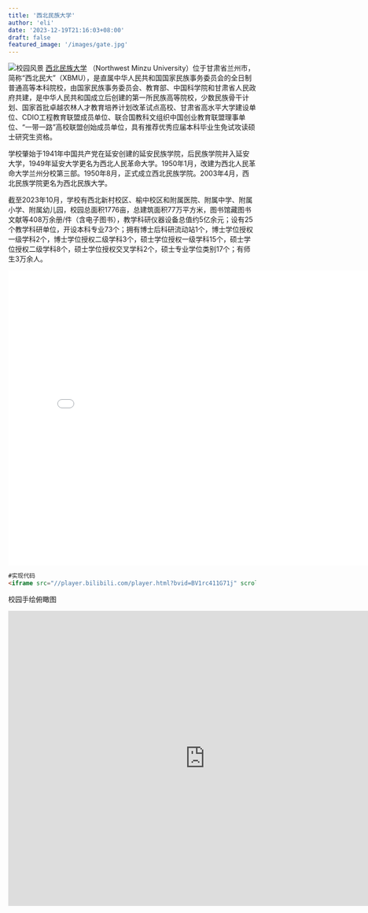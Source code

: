 ```yaml
---
title: '西北民族大学'
author: 'eli'
date: '2023-12-19T21:16:03+08:00'
draft: false
featured_image: '/images/gate.jpg'
---
```



![校园风景](/images/school.jpg)
[西北民族大学](https://www.xbmu.edu.cn)
（Northwest Minzu University）位于甘肃省兰州市，简称“西北民大”（XBMU），是直属中华人民共和国国家民族事务委员会的全日制普通高等本科院校，由国家民族事务委员会、教育部、中国科学院和甘肃省人民政府共建，是中华人民共和国成立后创建的第一所民族高等院校，少数民族骨干计划、国家首批卓越农林人才教育培养计划改革试点高校、甘肃省高水平大学建设单位、CDIO工程教育联盟成员单位、联合国教科文组织中国创业教育联盟理事单位、“一带一路”高校联盟创始成员单位，具有推荐优秀应届本科毕业生免试攻读硕士研究生资格。

学校肇始于1941年中国共产党在延安创建的延安民族学院，后民族学院并入延安大学，1949年延安大学更名为西北人民革命大学。1950年1月，改建为西北人民革命大学兰州分校第三部。1950年8月，正式成立西北民族学院。2003年4月，西北民族学院更名为西北民族大学。

截至2023年10月，学校有西北新村校区、榆中校区和附属医院、附属中学、附属小学、附属幼儿园，校园总面积1776亩，总建筑面积77万平方米，图书馆藏图书文献等408万余册/件（含电子图书），教学科研仪器设备总值约5亿余元；设有25个教学科研单位，开设本科专业73个；拥有博士后科研流动站1个，博士学位授权一级学科2个，博士学位授权二级学科3个，硕士学位授权一级学科15个，硕士学位授权二级学科8个，硕士学位授权交叉学科2个，硕士专业学位类别17个；有师生3万余人。

<iframe src="//player.bilibili.com/player.html?bvid=BV1rc411G71j" scrolling="no" border="0" frameborder="no" framespacing="0" allowfullscreen="true" width="800px" height="600px"> </iframe>

```html
#实现代码
<iframe src="//player.bilibili.com/player.html?bvid=BV1rc411G71j" scrolling="no" border="0" frameborder="no" framespacing="0" allowfullscreen="true" width="800px" height="600px"> </iframe>
```

校园手绘俯瞰图
<iframe id="embed_dom" name="embed_dom" frameborder="0"  src="https://ts1.cn.mm.bing.net/th/id/R-C.131a1d40748337560d3ea702629ff948?rik=flZ2Er0EJhsRjg&riu=http%3a%2f%2fwww.qdxdxy.cn%2fstatic%2fpicture%2f1-20093009594Gb.jpg&ehk=v5mL0W%2fcsXYqRMB57hjl1y8kIXcC%2brW7BjwcXNpBZW4%3d&risl=&pid=ImgRaw&r=0" width="800px" height="600px"></iframe>

